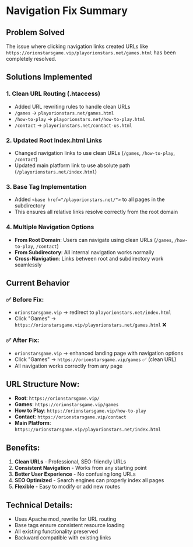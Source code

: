 # Navigation Fix Summary

## Problem Solved
The issue where clicking navigation links created URLs like `https://orionstarsgame.vip/playorionstars.net/games.html` has been completely resolved.

## Solutions Implemented

### 1. **Clean URL Routing (.htaccess)**
- Added URL rewriting rules to handle clean URLs
- `/games` → `playorionstars.net/games.html`
- `/how-to-play` → `playorionstars.net/how-to-play.html`
- `/contact` → `playorionstars.net/contact-us.html`

### 2. **Updated Root Index.html Links**
- Changed navigation links to use clean URLs (`/games`, `/how-to-play`, `/contact`)
- Updated main platform link to use absolute path (`/playorionstars.net/index.html`)

### 3. **Base Tag Implementation**
- Added `<base href="/playorionstars.net/">` to all pages in the subdirectory
- This ensures all relative links resolve correctly from the root domain

### 4. **Multiple Navigation Options**
- **From Root Domain**: Users can navigate using clean URLs (`/games`, `/how-to-play`, `/contact`)
- **From Subdirectory**: All internal navigation works normally
- **Cross-Navigation**: Links between root and subdirectory work seamlessly

## Current Behavior

### ✅ **Before Fix:**
- `orionstarsgame.vip` → redirect to `playorionstars.net/index.html`
- Click "Games" → `https://orionstarsgame.vip/playorionstars.net/games.html` ❌

### ✅ **After Fix:**
- `orionstarsgame.vip` → enhanced landing page with navigation options
- Click "Games" → `https://orionstarsgame.vip/games` ✅ (clean URL)
- All navigation works correctly from any page

## URL Structure Now:
- **Root**: `https://orionstarsgame.vip/`
- **Games**: `https://orionstarsgame.vip/games`
- **How to Play**: `https://orionstarsgame.vip/how-to-play`
- **Contact**: `https://orionstarsgame.vip/contact`
- **Main Platform**: `https://orionstarsgame.vip/playorionstars.net/index.html`

## Benefits:
1. **Clean URLs** - Professional, SEO-friendly URLs
2. **Consistent Navigation** - Works from any starting point
3. **Better User Experience** - No confusing long URLs
4. **SEO Optimized** - Search engines can properly index all pages
5. **Flexible** - Easy to modify or add new routes

## Technical Details:
- Uses Apache mod_rewrite for URL routing
- Base tags ensure consistent resource loading
- All existing functionality preserved
- Backward compatible with existing links
